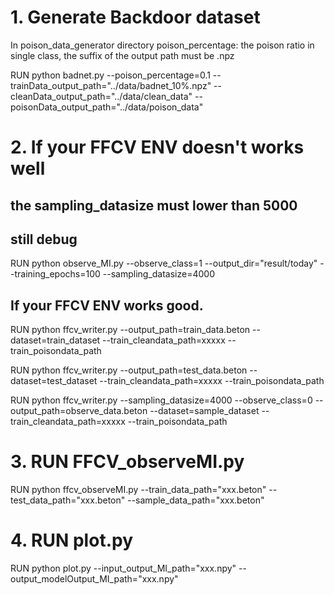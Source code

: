 # 1. Generate Backdoor dataset
In poison_data_generator directory
poison_percentage: the poison ratio in single class, the suffix of the output path must be .npz

RUN python badnet.py --poison_percentage=0.1 --trainData_output_path="../data/badnet_10%.npz" --cleanData_output_path="../data/clean_data" --poisonData_output_path="../data/poison_data"

# 2. If your FFCV ENV doesn't works well
## the sampling_datasize must lower than 5000
## still debug
RUN python observe_MI.py --observe_class=1 --output_dir="result/today" --training_epochs=100 --sampling_datasize=4000

## If your FFCV ENV works good.

RUN python ffcv_writer.py --output_path=train_data.beton --dataset=train_dataset --train_cleandata_path=xxxxx --train_poisondata_path

RUN python ffcv_writer.py --output_path=test_data.beton --dataset=test_dataset --train_cleandata_path=xxxxx --train_poisondata_path

RUN python ffcv_writer.py --sampling_datasize=4000 --observe_class=0 --output_path=observe_data.beton --dataset=sample_dataset --train_cleandata_path=xxxxx --train_poisondata_path

# 3. RUN FFCV_observeMI.py
RUN python ffcv_observeMI.py --train_data_path="xxx.beton" --test_data_path="xxx.beton" --sample_data_path="xxx.beton"

# 4. RUN plot.py
RUN python plot.py --input_output_MI_path="xxx.npy" --output_modelOutput_MI_path="xxx.npy"
